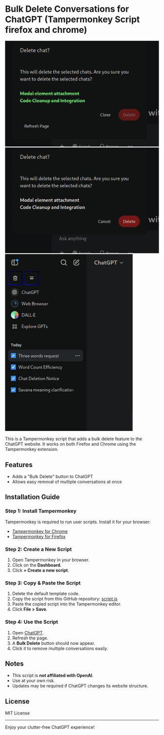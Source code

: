 # Bulk Delete Conversations for ChatGPT (Tampermonkey Script firefox and chrome)

![Screenshot](https://github.com/B1TV-670/bulk_delete_chatgpt_tampermonkey/blob/main/modal2.png?raw=true)
![Screenshot](https://github.com/B1TV-670/bulk_delete_chatgpt_tampermonkey/blob/main/modal.png?raw=true)
![Screenshot](https://github.com/B1TV-670/bulk_delete_chatgpt_tampermonkey/blob/main/screenshot.png?raw=true)

This is a Tampermonkey script that adds a bulk delete feature to the ChatGPT website. It works on both Firefox and Chrome using the Tampermonkey extension.

## Features
- Adds a "Bulk Delete" button to ChatGPT
- Allows easy removal of multiple conversations at once

## Installation Guide

### Step 1: Install Tampermonkey
Tampermonkey is required to run user scripts. Install it for your browser:
- [Tampermonkey for Chrome](https://chrome.google.com/webstore/detail/tampermonkey/dhdgffkkebhmkfjojejmpbldmpobfkfo)
- [Tampermonkey for Firefox](https://addons.mozilla.org/en-US/firefox/addon/tampermonkey/)

### Step 2: Create a New Script
1. Open Tampermonkey in your browser.
2. Click on the **Dashboard**.
3. Click **+ Create a new script**.

### Step 3: Copy & Paste the Script
1. Delete the default template code.
2. Copy the script from this GitHub repository: [script.js](https://github.com/B1TV-670/bulk_delete_chatgpt_tampermonkey/blob/main/script.js)
3. Paste the copied script into the Tampermonkey editor.
4. Click **File > Save**.

### Step 4: Use the Script
1. Open [ChatGPT](https://chat.openai.com).
2. Refresh the page.
3. A **Bulk Delete** button should now appear.
4. Click it to remove multiple conversations easily.

## Notes
- This script is **not affiliated with OpenAI**.
- Use at your own risk.
- Updates may be required if ChatGPT changes its website structure.

## License
MIT License

---
Enjoy your clutter-free ChatGPT experience!

